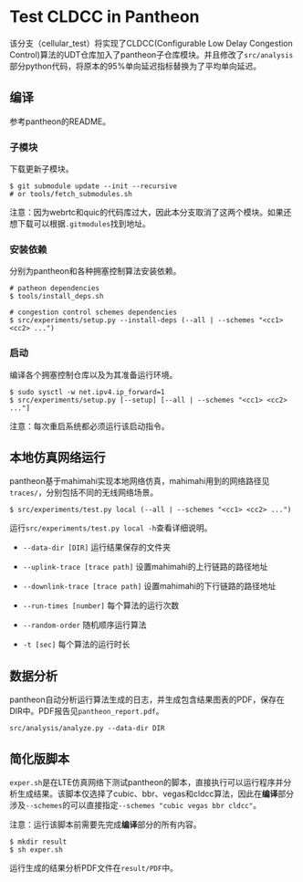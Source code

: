 # Test CLDCC in Pantheon

该分支（cellular_test）将实现了CLDCC(Configurable Low Delay Congestion Control)算法的UDT仓库加入了pantheon子仓库模块。并且修改了`src/analysis`部分python代码，将原本的95%单向延迟指标替换为了平均单向延迟。

## 编译

参考pantheon的README。

### 子模块

下载更新子模块。

```shell
$ git submodule update --init --recursive
# or tools/fetch_submodules.sh
```

注意：因为webrtc和quic的代码库过大，因此本分支取消了这两个模块。如果还想下载可以根据`.gitmodules`找到地址。

### 安装依赖

分别为pantheon和各种拥塞控制算法安装依赖。

```shell
# patheon dependencies
$ tools/install_deps.sh

# congestion control schemes dependencies
$ src/experiments/setup.py --install-deps (--all | --schemes "<cc1> <cc2> ...")
```

### 启动

编译各个拥塞控制仓库以及为其准备运行环境。

```shell
$ sudo sysctl -w net.ipv4.ip_forward=1
$ src/experiments/setup.py [--setup] [--all | --schemes "<cc1> <cc2> ..."]
```

注意：每次重启系统都必须运行该启动指令。

## 本地仿真网络运行

pantheon基于mahimahi实现本地网络仿真，mahimahi用到的网络路径见`traces/`，分别包括不同的无线网络场景。

```shell
$ src/experiments/test.py local (--all | --schemes "<cc1> <cc2> ...")
```

运行`src/experiments/test.py local -h`查看详细说明。

- `--data-dir [DIR]` 运行结果保存的文件夹

- `--uplink-trace [trace path]` 设置mahimahi的上行链路的路径地址

- `--downlink-trace [trace path]` 设置mahimahi的下行链路的路径地址

- `--run-times [number]` 每个算法的运行次数

- `--random-order` 随机顺序运行算法

- `-t [sec]` 每个算法的运行时长

## 数据分析

pantheon自动分析运行算法生成的日志，并生成包含结果图表的PDF，保存在DIR中。PDF报告见`pantheon_report.pdf`。

```shell
src/analysis/analyze.py --data-dir DIR
```

## 简化版脚本

`exper.sh`是在LTE仿真网络下测试pantheon的脚本，直接执行可以运行程序并分析生成结果。该脚本仅选择了cubic、bbr、vegas和cldcc算法，因此在**编译**部分涉及`--schemes`的可以直接指定`--schemes "cubic vegas bbr cldcc"`。

注意：运行该脚本前需要先完成**编译**部分的所有内容。

```shell
$ mkdir result
$ sh exper.sh
```

运行生成的结果分析PDF文件在`result/PDF`中。